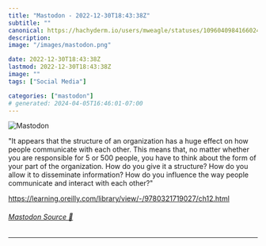 ```yaml
---
title: "Mastodon - 2022-12-30T18:43:38Z"
subtitle: ""
canonical: https://hachyderm.io/users/mweagle/statuses/109604098416602421
description:
image: "/images/mastodon.png"

date: 2022-12-30T18:43:38Z
lastmod: 2022-12-30T18:43:38Z
image: ""
tags: ["Social Media"]

categories: ["mastodon"]
# generated: 2024-04-05T16:46:01-07:00
---
```

![Mastodon](/images/mastodon.png)

<p>&quot;It appears that the structure of an organization has a huge effect on how people communicate with each other. This means that, no matter whether you are responsible for 5 or 500 people, you have to think about the form of your part of the organization. How do you give it a structure? How do you allow it to disseminate information? How do you influence the way people communicate and interact with each other?&quot;</p><p><a href="https://learning.oreilly.com/library/view/-/9780321719027/ch12.html" target="_blank" rel="nofollow noopener noreferrer" translate="no"><span class="invisible">https://</span><span class="ellipsis">learning.oreilly.com/library/v</span><span class="invisible">iew/-/9780321719027/ch12.html</span></a></p>


###### [Mastodon Source 🐘](https://hachyderm.io/@mweagle/109604098416602421)

___
